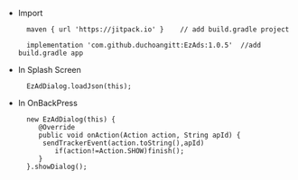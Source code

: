 
- Import

	    maven { url 'https://jitpack.io' }    // add build.gradle project

	    implementation 'com.github.duchoangitt:EzAds:1.0.5'  //add build.gradle app


- In Splash Screen

	    EzAdDialog.loadJson(this);

-  In OnBackPress


 		 new EzAdDialog(this) {
            @Override
            public void onAction(Action action, String apId) {
	    	 sendTrackerEvent(action.toString(),apId)
                if(action!=Action.SHOW)finish();
            }
 		 }.showDialog();

